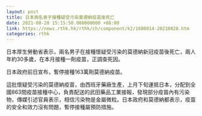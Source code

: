 ```yaml
---
layout: post
title: 日本兩名男子接種疑受污染莫德納疫苗後死亡
date: 2021-08-28 15:15:50.000000000 +08:00
link: https://news.rthk.hk/rthk/ch/component/k2/1608014-20210828.htm
categories: rthk
---
```


日本厚生勞動省表示，兩名男子在接種懷疑受污染的莫德納新冠疫苗後死亡，兩人年約30多歲，在本月接種一劑疫苗，正調查死因。

日本政府前日宣布，暫停接種163萬劑莫德納疫苗。

這批懷疑受污染的莫德納疫苗，由西班牙藥廠生產，上月下旬運抵日本，分配到全國863間疫苗接種中心，負責配送的武田藥品工業接報，發現部分疫苗內有污染物，傳媒引述官員表示，相信污染物是金屬微粒。日本政府和莫德納都表示，疫苗的安全和效力沒有問題，暫停接種屬預防措施。
